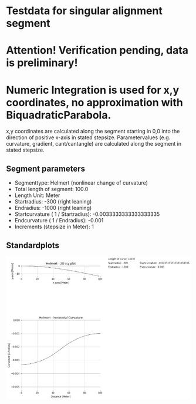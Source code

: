 # Testdata for singular alignment segment
# Attention! Verification pending, data is preliminary!
# Numeric Integration is used for x,y coordinates, no approximation with BiquadraticParabola.
x,y coordinates are calculated along the segment starting in 0,0 into the direction of positive x-axis in stated stepsize.
Parametervalues (e.g. curvature, gradient, cant/cantangle) are calculated along the segment in stated stepsize.
## Segment parameters
* Segmenttype: Helmert (nonlinear change of curvature)
* Total length of segment: 100.0
* Length Unit: Meter
* Startradius: -300 (right leaning)
* Endradius: -1000 (right leaning)
* Startcurvature ( 1 / Startradius): -0.0033333333333333335
* Endcurvature ( 1 / Endradius): -0.001
* Increments (stepsize in Meter): 1
## Standardplots
<img src="./TS8_Helmert_100.0_-300_-1000_1_Meter.png">
